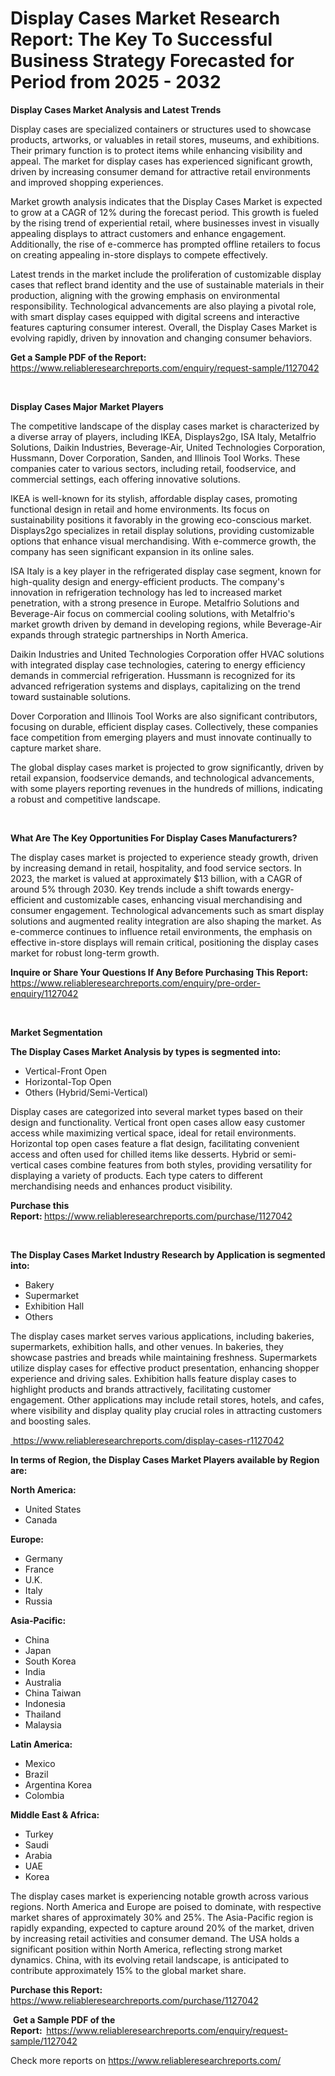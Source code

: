 <p><h1>Display Cases Market Research Report: The Key To Successful Business Strategy Forecasted for Period from 2025 - 2032</h1></p><p><strong>Display Cases Market Analysis and Latest Trends</strong></p>
<p><p>Display cases are specialized containers or structures used to showcase products, artworks, or valuables in retail stores, museums, and exhibitions. Their primary function is to protect items while enhancing visibility and appeal. The market for display cases has experienced significant growth, driven by increasing consumer demand for attractive retail environments and improved shopping experiences. </p><p>Market growth analysis indicates that the Display Cases Market is expected to grow at a CAGR of 12% during the forecast period. This growth is fueled by the rising trend of experiential retail, where businesses invest in visually appealing displays to attract customers and enhance engagement. Additionally, the rise of e-commerce has prompted offline retailers to focus on creating appealing in-store displays to compete effectively. </p><p>Latest trends in the market include the proliferation of customizable display cases that reflect brand identity and the use of sustainable materials in their production, aligning with the growing emphasis on environmental responsibility. Technological advancements are also playing a pivotal role, with smart display cases equipped with digital screens and interactive features capturing consumer interest. Overall, the Display Cases Market is evolving rapidly, driven by innovation and changing consumer behaviors.</p></p>
<p><strong>Get a Sample PDF of the Report:&nbsp;</strong> <a href="https://www.reliableresearchreports.com/enquiry/request-sample/1127042?utm_campaign=2960&utm_medium=2&utm_source=Github&utm_content=ia&utm_term=10042025&utm_id=display-cases">https://www.reliableresearchreports.com/enquiry/request-sample/1127042</a></p>
<p>&nbsp;</p>
<p><strong>Display Cases Major Market Players</strong></p>
<p><p>The competitive landscape of the display cases market is characterized by a diverse array of players, including IKEA, Displays2go, ISA Italy, Metalfrio Solutions, Daikin Industries, Beverage-Air, United Technologies Corporation, Hussmann, Dover Corporation, Sanden, and Illinois Tool Works. These companies cater to various sectors, including retail, foodservice, and commercial settings, each offering innovative solutions.</p><p>IKEA is well-known for its stylish, affordable display cases, promoting functional design in retail and home environments. Its focus on sustainability positions it favorably in the growing eco-conscious market. Displays2go specializes in retail display solutions, providing customizable options that enhance visual merchandising. With e-commerce growth, the company has seen significant expansion in its online sales.</p><p>ISA Italy is a key player in the refrigerated display case segment, known for high-quality design and energy-efficient products. The company's innovation in refrigeration technology has led to increased market penetration, with a strong presence in Europe. Metalfrio Solutions and Beverage-Air focus on commercial cooling solutions, with Metalfrio's market growth driven by demand in developing regions, while Beverage-Air expands through strategic partnerships in North America.</p><p>Daikin Industries and United Technologies Corporation offer HVAC solutions with integrated display case technologies, catering to energy efficiency demands in commercial refrigeration. Hussmann is recognized for its advanced refrigeration systems and displays, capitalizing on the trend toward sustainable solutions.</p><p>Dover Corporation and Illinois Tool Works are also significant contributors, focusing on durable, efficient display cases. Collectively, these companies face competition from emerging players and must innovate continually to capture market share.</p><p>The global display cases market is projected to grow significantly, driven by retail expansion, foodservice demands, and technological advancements, with some players reporting revenues in the hundreds of millions, indicating a robust and competitive landscape.</p></p>
<p>&nbsp;</p>
<p><strong>What Are The Key Opportunities For Display Cases Manufacturers?</strong></p>
<p><p>The display cases market is projected to experience steady growth, driven by increasing demand in retail, hospitality, and food service sectors. In 2023, the market is valued at approximately $13 billion, with a CAGR of around 5% through 2030. Key trends include a shift towards energy-efficient and customizable cases, enhancing visual merchandising and consumer engagement. Technological advancements such as smart display solutions and augmented reality integration are also shaping the market. As e-commerce continues to influence retail environments, the emphasis on effective in-store displays will remain critical, positioning the display cases market for robust long-term growth.</p></p>
<p><strong>Inquire or Share Your Questions If Any Before Purchasing This Report:</strong> <a href="https://www.reliableresearchreports.com/enquiry/pre-order-enquiry/1127042?utm_campaign=2960&utm_medium=2&utm_source=Github&utm_content=ia&utm_term=10042025&utm_id=display-cases">https://www.reliableresearchreports.com/enquiry/pre-order-enquiry/1127042</a></p>
<p>&nbsp;</p>
<p><strong>Market Segmentation</strong></p>
<p><strong>The Display Cases Market Analysis by types is segmented into:</strong></p>
<p><ul><li>Vertical-Front Open</li><li>Horizontal-Top Open</li><li>Others (Hybrid/Semi-Vertical)</li></ul></p>
<p><p>Display cases are categorized into several market types based on their design and functionality. Vertical front open cases allow easy customer access while maximizing vertical space, ideal for retail environments. Horizontal top open cases feature a flat design, facilitating convenient access and often used for chilled items like desserts. Hybrid or semi-vertical cases combine features from both styles, providing versatility for displaying a variety of products. Each type caters to different merchandising needs and enhances product visibility.</p></p>
<p><strong>Purchase this Report:&nbsp;</strong><a href="https://www.reliableresearchreports.com/purchase/1127042?utm_campaign=2960&utm_medium=2&utm_source=Github&utm_content=ia&utm_term=10042025&utm_id=display-cases">https://www.reliableresearchreports.com/purchase/1127042</a></p>
<p>&nbsp;</p>
<p><strong>The Display Cases Market Industry Research by Application is segmented into:</strong></p>
<p><ul><li>Bakery</li><li>Supermarket</li><li>Exhibition Hall</li><li>Others</li></ul></p>
<p><p>The display cases market serves various applications, including bakeries, supermarkets, exhibition halls, and other venues. In bakeries, they showcase pastries and breads while maintaining freshness. Supermarkets utilize display cases for effective product presentation, enhancing shopper experience and driving sales. Exhibition halls feature display cases to highlight products and brands attractively, facilitating customer engagement. Other applications may include retail stores, hotels, and cafes, where visibility and display quality play crucial roles in attracting customers and boosting sales.</p></p>
<p><a href="https://www.reliableresearchreports.com/display-cases-r1127042?utm_campaign=2960&utm_medium=2&utm_source=Github&utm_content=ia&utm_term=10042025&utm_id=display-cases">&nbsp;https://www.reliableresearchreports.com/display-cases-r1127042</a></p>
<p><strong>In terms of Region, the Display Cases Market Players available by Region are:</strong></p>
<p>
    <p> <strong> North America: </strong>
        <ul>
            <li>United States</li>
            <li>Canada</li>
        </ul>
        </p> 
    <p> <strong> Europe: </strong>
        <ul>
            <li>Germany</li>
            <li>France</li>
            <li>U.K.</li>
            <li>Italy</li>
            <li>Russia</li>
        </ul>
        </p> 
    <p> <strong> Asia-Pacific: </strong>
        <ul>
            <li>China</li>
            <li>Japan</li>
            <li>South Korea</li>
            <li>India</li>
            <li>Australia</li>
            <li>China Taiwan</li>
            <li>Indonesia</li>
            <li>Thailand</li>
            <li>Malaysia</li>
        </ul>
        </p> 
    <p> <strong> Latin America: </strong>
        <ul>
            <li>Mexico</li>
            <li>Brazil</li>
            <li>Argentina Korea</li>
            <li>Colombia</li>
        </ul>
        </p> 
    <p> <strong> Middle East & Africa: </strong>
        <ul>
            <li>Turkey</li>
            <li>Saudi</li>
            <li>Arabia</li>
            <li>UAE</li>
            <li>Korea</li>
        </ul>
    </p>
    </p>
<p><p>The display cases market is experiencing notable growth across various regions. North America and Europe are poised to dominate, with respective market shares of approximately 30% and 25%. The Asia-Pacific region is rapidly expanding, expected to capture around 20% of the market, driven by increasing retail activities and consumer demand. The USA holds a significant position within North America, reflecting strong market dynamics. China, with its evolving retail landscape, is anticipated to contribute approximately 15% to the global market share.</p></p>
<p><strong>Purchase this Report: </strong><a href="https://www.reliableresearchreports.com/purchase/1127042?utm_campaign=2960&utm_medium=2&utm_source=Github&utm_content=ia&utm_term=10042025&utm_id=display-cases">https://www.reliableresearchreports.com/purchase/1127042</a></p>
<p>&nbsp;<strong>Get a Sample PDF of the Report:&nbsp;&nbsp;</strong><a href="https://www.reliableresearchreports.com/enquiry/request-sample/1127042?utm_campaign=2960&utm_medium=2&utm_source=Github&utm_content=ia&utm_term=10042025&utm_id=display-cases">https://www.reliableresearchreports.com/enquiry/request-sample/1127042</a></p>
<p><strong></strong></p>
<p>Check more reports on <a href="https://www.reliableresearchreports.com/?utm_campaign=2960&utm_medium=2&utm_source=Github&utm_content=ia&utm_term=10042025&utm_id=display-cases">https://www.reliableresearchreports.com/</a></p>